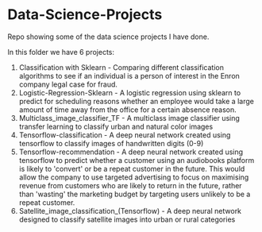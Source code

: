 # Data-Science-Projects
Repo showing some of the data science projects I have done.

In this folder we have 6 projects:
1. Classification with Sklearn - Comparing different classification algorithms to see if an individual is a person of interest in the Enron company legal case for fraud.
2. Logistic-Regression-Sklearn - A logistic regression using sklearn to predict for scheduling reasons whether an employee would take a large amount of time away from the office for a certain absence reason.
3. Multiclass_image_classifier_TF - A multiclass image classifier using transfer learning to classify urban and natural color images 
4. Tensorflow-classification - A deep neural network created using tensorflow to classify images of handwritten digits (0-9)
5. Tensorflow-recommendation - A deep neural network created using tensorflow to predict whether a customer using an audiobooks platform is likely to 'convert' or be a repeat customer in the future. This would allow the company to use targeted advertising to focus on maximising revenue from customers who are likely to return in the future, rather than 'wasting' the marketing budget by targeting users unlikely to be a repeat customer.
6. Satellite_image_classification_(Tensorflow) - A deep neural network designed to classify satellite images into urban or rural categories
